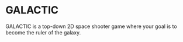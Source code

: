 # GALACTIC
GALACTIC is a top-down 2D space shooter game where your goal is to become the ruler of the galaxy.
